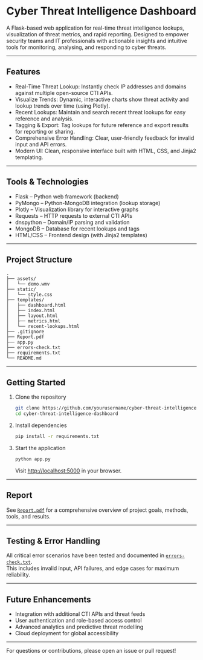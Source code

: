 # Cyber Threat Intelligence Dashboard

A Flask-based web application for real-time threat intelligence lookups, visualization of threat metrics, and rapid reporting. Designed to empower security teams and IT professionals with actionable insights and intuitive tools for monitoring, analysing, and responding to cyber threats.

---

##  Features

- Real-Time Threat Lookup: Instantly check IP addresses and domains against multiple open-source CTI APIs.
- Visualize Trends: Dynamic, interactive charts show threat activity and lookup trends over time (using Plotly).
- Recent Lookups: Maintain and search recent threat lookups for easy reference and analysis.
- Tagging & Export: Tag lookups for future reference and export results for reporting or sharing.
- Comprehensive Error Handling: Clear, user-friendly feedback for invalid input and API errors.
- Modern UI: Clean, responsive interface built with HTML, CSS, and Jinja2 templating.

---

## Tools & Technologies

- Flask – Python web framework (backend)
- PyMongo – Python-MongoDB integration (lookup storage)
- Plotly – Visualization library for interactive graphs
- Requests – HTTP requests to external CTI APIs
- dnspython – Domain/IP parsing and validation
- MongoDB – Database for recent lookups and tags
- HTML/CSS – Frontend design (with Jinja2 templates)

---

## Project Structure

```
.
├── assets/
│   └── demo.wmv
├── static/
│   └── style.css
├── templates/
│   ├── dashboard.html
│   ├── index.html
│   ├── layout.html
│   ├── metrics.html
│   └── recent-lookups.html
├── .gitignore
├── Report.pdf
├── app.py
├── errors-check.txt
├── requirements.txt
└── README.md
```

---

## Getting Started

1. Clone the repository
   ```bash
   git clone https://github.com/yourusername/cyber-threat-intelligence-dashboard.git
   cd cyber-threat-intelligence-dashboard
   ```

2. Install dependencies
   ```bash
   pip install -r requirements.txt
   ```

3. Start the application
   ```bash
   python app.py
   ```
   Visit [http://localhost:5000](http://localhost:5000) in your browser.

---

## Report

See [`Report.pdf`](Report.pdf) for a comprehensive overview of project goals, methods, tools, and results.

---

## Testing & Error Handling

All critical error scenarios have been tested and documented in [`errors-check.txt`](errors-check.txt).  
This includes invalid input, API failures, and edge cases for maximum reliability.

---

## Future Enhancements

- Integration with additional CTI APIs and threat feeds
- User authentication and role-based access control
- Advanced analytics and predictive threat modelling
- Cloud deployment for global accessibility

---

For questions or contributions, please open an issue or pull request!
